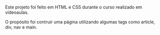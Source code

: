 Este projeto foi feito em HTML e CSS durante o curso realizado em vídeoaulas.

O propósito foi contruir uma página utilizando algumas tags como article, div, nav e main.